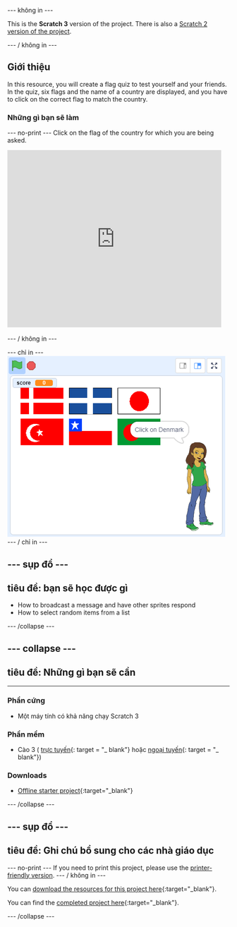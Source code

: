 \--- không in \---

This is the **Scratch 3** version of the project. There is also a [Scratch 2 version of the project](https://projects.raspberrypi.org/en/projects/guess-the-flag-scratch2).

\--- / không in \---

## Giới thiệu

In this resource, you will create a flag quiz to test yourself and your friends. In the quiz, six flags and the name of a country are displayed, and you have to click on the correct flag to match the country.

### Những gì bạn sẽ làm

\--- no-print \--- Click on the flag of the country for which you are being asked.

<div class="scratch-preview">
  <iframe allowtransparency="true" width="485" height="402" src="https://scratch.mit.edu/projects/embed/276891625/?autostart=false" frameborder="0" scrolling="no"></iframe>
</div>

\--- / không in \---

\--- chỉ in \--- ![Finished game](images/finished-game.png) \--- / chỉ in \---

## \--- sụp đổ \---

## tiêu đề: bạn sẽ học được gì

+ How to broadcast a message and have other sprites respond
+ How to select random items from a list

\--- /collapse \---

## \--- collapse \---

## tiêu đề: Những gì bạn sẽ cần

* * *

### Phần cứng

+ Một máy tính có khả năng chạy Scratch 3

### Phần mềm

+ Cào 3 ( [trực tuyến](http://rpf.io/scratchon){: target = "_ blank"} hoặc [ngoại tuyến](http://rpf.io/scratchoff){: target = "_ blank"})

### Downloads

+ [Offline starter project](http://rpf.io/p/en/guess-the-flag-go){:target="_blank"}

\--- /collapse \---

## \--- sụp đổ \---

## tiêu đề: Ghi chú bổ sung cho các nhà giáo dục

\--- no-print \--- If you need to print this project, please use the [printer-friendly version](https://projects.raspberrypi.org/en/projects/guess-the-flag/print). \--- / không in \---

You can [download the resources for this project here](http://rpf.io/p/en/guess-the-flag-go){:target="_blank"}.

You can find the [completed project here](http://rpf.io/p/en/guess-the-flag-get){:target="_blank"}.

\--- /collapse \---